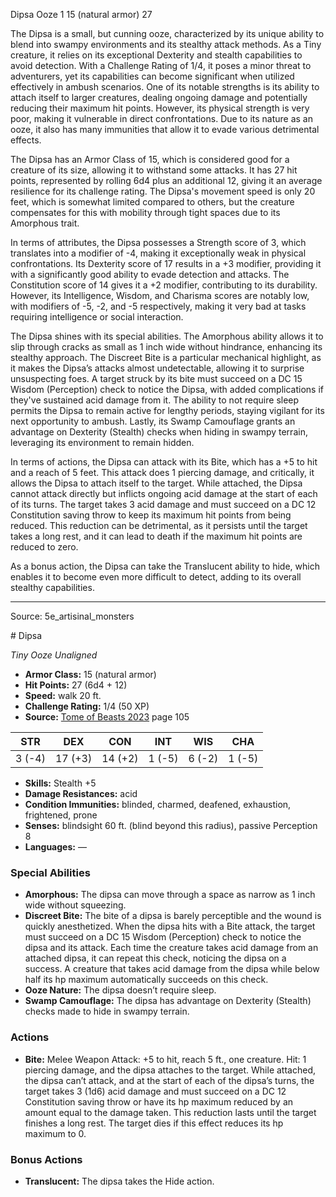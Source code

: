 <MonsterName/>Dipsa</MonsterName>
<CreatureType/>Ooze</CreatureType>
<CR/>1</CR>
<AC/>15 (natural armor)</AC>
<HP/>27</HP>
<summary>The Dipsa is a small, but cunning ooze, characterized by its unique ability to blend into swampy environments and its stealthy attack methods. As a Tiny creature, it relies on its exceptional Dexterity and stealth capabilities to avoid detection. With a Challenge Rating of 1/4, it poses a minor threat to adventurers, yet its capabilities can become significant when utilized effectively in ambush scenarios. One of its notable strengths is its ability to attach itself to larger creatures, dealing ongoing damage and potentially reducing their maximum hit points. However, its physical strength is very poor, making it vulnerable in direct confrontations. Due to its nature as an ooze, it also has many immunities that allow it to evade various detrimental effects.</summary>

<detail>

The Dipsa has an Armor Class of 15, which is considered good for a creature of its size, allowing it to withstand some attacks. It has 27 hit points, represented by rolling 6d4 plus an additional 12, giving it an average resilience for its challenge rating. The Dipsa's movement speed is only 20 feet, which is somewhat limited compared to others, but the creature compensates for this with mobility through tight spaces due to its Amorphous trait.

In terms of attributes, the Dipsa possesses a Strength score of 3, which translates into a modifier of -4, making it exceptionally weak in physical confrontations. Its Dexterity score of 17 results in a +3 modifier, providing it with a significantly good ability to evade detection and attacks. The Constitution score of 14 gives it a +2 modifier, contributing to its durability. However, its Intelligence, Wisdom, and Charisma scores are notably low, with modifiers of -5, -2, and -5 respectively, making it very bad at tasks requiring intelligence or social interaction.

The Dipsa shines with its special abilities. The Amorphous ability allows it to slip through cracks as small as 1 inch wide without hindrance, enhancing its stealthy approach. The Discreet Bite is a particular mechanical highlight, as it makes the Dipsa’s attacks almost undetectable, allowing it to surprise unsuspecting foes. A target struck by its bite must succeed on a DC 15 Wisdom (Perception) check to notice the Dipsa, with added complications if they've sustained acid damage from it. The ability to not require sleep permits the Dipsa to remain active for lengthy periods, staying vigilant for its next opportunity to ambush. Lastly, its Swamp Camouflage grants an advantage on Dexterity (Stealth) checks when hiding in swampy terrain, leveraging its environment to remain hidden.

In terms of actions, the Dipsa can attack with its Bite, which has a +5 to hit and a reach of 5 feet. This attack does 1 piercing damage, and critically, it allows the Dipsa to attach itself to the target. While attached, the Dipsa cannot attack directly but inflicts ongoing acid damage at the start of each of its turns. The target takes 3 acid damage and must succeed on a DC 12 Constitution saving throw to keep its maximum hit points from being reduced. This reduction can be detrimental, as it persists until the target takes a long rest, and it can lead to death if the maximum hit points are reduced to zero.

As a bonus action, the Dipsa can take the Translucent ability to hide, which enables it to become even more difficult to detect, adding to its overall stealthy capabilities.</detail>



---

Source: 5e_artisinal_monsters

<statblock>
# Dipsa

*Tiny* *Ooze* *Unaligned*

- **Armor Class:** 15 (natural armor)
- **Hit Points:** 27 (6d4 + 12)
- **Speed:** walk 20 ft.
- **Challenge Rating:** 1/4 (50 XP)
- **Source:** [Tome of Beasts 2023](https://koboldpress.com/kpstore/product/tome-of-beasts-1-2023-edition/) page 105

| STR | DEX | CON | INT | WIS | CHA |
| --- | --- | --- | --- | --- | --- |
| 3 (-4) | 17 (+3) | 14 (+2) | 1 (-5) | 6 (-2) | 1 (-5) |

- **Skills:** Stealth +5
- **Damage Resistances:** acid
- **Condition Immunities:** blinded, charmed, deafened, exhaustion, frightened, prone
- **Senses:** blindsight 60 ft. (blind beyond this radius), passive Perception 8
- **Languages:** —

### Special Abilities

- **Amorphous:** The dipsa can move through a space as narrow as 1 inch wide without squeezing.
- **Discreet Bite:** The bite of a dipsa is barely perceptible and the wound is quickly anesthetized. When the dipsa hits with a Bite attack, the target must succeed on a DC 15 Wisdom (Perception) check to notice the dipsa and its attack. Each time the creature takes acid damage from an attached dipsa, it can repeat this check, noticing the dipsa on a success. A creature that takes acid damage from the dipsa while below half its hp maximum automatically succeeds on this check.
- **Ooze Nature:** The dipsa doesn’t require sleep.
- **Swamp Camouflage:** The dipsa has advantage on Dexterity (Stealth) checks made to hide in swampy terrain.

### Actions

- **Bite:** Melee Weapon Attack: +5 to hit, reach 5 ft., one creature. Hit: 1 piercing damage, and the dipsa attaches to the target. While attached, the dipsa can’t attack, and at the start of each of the dipsa’s turns, the target takes 3 (1d6) acid damage and must succeed on a DC 12 Constitution saving throw or have its hp maximum reduced by an amount equal to the damage taken. This reduction lasts until the target finishes a long rest. The target dies if this effect reduces its hp maximum to 0.

### Bonus Actions

- **Translucent:** The dipsa takes the Hide action.
</statblock>


